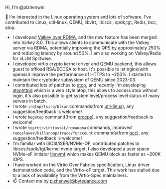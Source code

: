 Hi, I’m @pizhenwei

👀 I’m interested in the Linux operating system and lots of software. I've contributed to Linux, util-linux, QEMU, libvirt, libiscsi, spdk,tgt, Redis, bcc, atop.
- I developed [Valkey over RDMA](https://github.com/valkey-io/valkey/blob/unstable/src/rdma.c), and the new feature has been merged into Valkey 8.0. This allows clients to communicate with the Valkey server via RDMA, potentially improving the QPS by approximately 250% and reducing latency by around 50%. I am also working on Valkey/Redis for vLLM Splitwise.
- I developed virtio crypto kernel driver and QEMU backend, this allows guest to offload RSA/ECDSA to host. It's possible to let nginx(with openssl) improve the performance of HTTPS to ~200%. I started to maintain the cryptodev subsystem of QEMU since 2023-03.
- I contributed lots of patches to [atop](https://github.com/atoptool/atop), and recently I'm developing [atophttpd](https://github.com/pizhenwei/atophttpd) which is a web style atop, this allows to access atop without login, it's also possible to get system level/process level status of many servers in batch.
- I wrote `irqtop/lsirq/blkpr` commands(from [util-linux](https://github.com/util-linux/util-linux)), any suggestion/feedback is welcome!
- I wrote `hugetop` command(from [procps](https://gitlab.com/procps-ng/procps)), any suggestion/feedback is welcome!
- I wrote `tcprtt/virtiostat/rdmaucma` commands, improved `runqslower/killsnoop/trace/funccount` commands(from [bcc](https://github.com/iovisor/bcc)), any suggestion/feedback is welcome!
- I'm familiar with iSCSI/iSER/NVMe-OF, contributed patches to libiscsi/spdk/tgt/kernel nvme target, I also developed a user space NVMe-oF initiator [libnvmf](https://github.com/bytedance/libnvmf) which makes QEMU block as faster as ~200K IOPS.
- I have worked on the Virtio Over Fabrics specification, Linux driver demonstration code, and the Virtio-oF target. This work has stalled due to a lack of availability from the Virtio-Spec maintainers.
- 📫 Contact me by pizhenwei@bytedance.com

<!---
pizhenwei/pizhenwei is a ✨ special ✨ repository because its `README.md` (this file) appears on your GitHub profile.
You can click the Preview link to take a look at your changes.
--->
